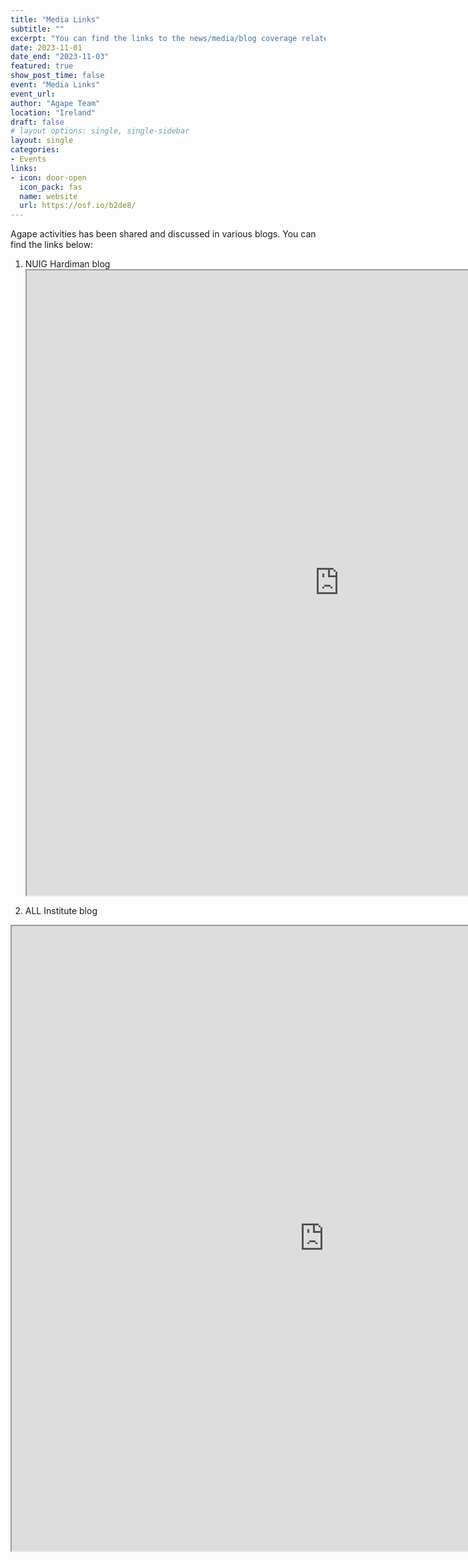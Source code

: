 ```yaml
---
title: "Media Links"
subtitle: ""
excerpt: "You can find the links to the news/media/blog coverage related to Agape activities here"
date: 2023-11-01
date_end: "2023-11-03"
featured: true
show_post_time: false
event: "Media Links"
event_url:
author: "Agape Team"
location: "Ireland"
draft: false
# layout options: single, single-sidebar
layout: single
categories:
- Events
links:
- icon: door-open
  icon_pack: fas
  name: website
  url: https://osf.io/b2de8/
---
```


Agape activities has been shared and discussed in various blogs. You can find the links below:

1.  NUIG Hardiman blog <iframe width='1000px' height='1000px' src='https://hardimanlibrary.blogspot.com/2023/06/agapeopen-science.html' > <p>Your browser does not support iframes</p> </iframe>

2.  ALL Institute blog 
<iframe width='1000px' height='1000px' src='https://www.ideasinall.com/embracing-the-open-science-movement/' > <p>Your browser does not support iframes</p> </iframe>

